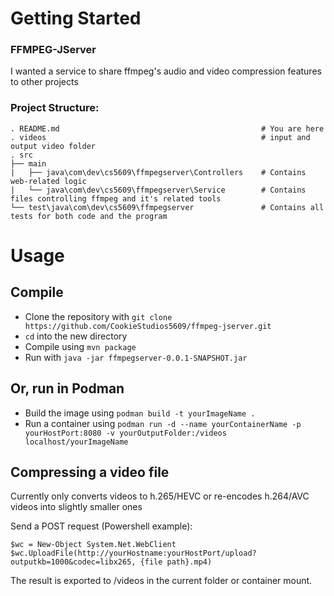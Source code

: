 # Getting Started

### FFMPEG-JServer
I wanted a service to share ffmpeg's audio and video compression features to other projects

### Project Structure:

    . README.md                                             # You are here
    . videos                                                # input and output video folder
    . src               
    ├── main
    |   ├── java\com\dev\cs5609\ffmpegserver\Controllers    # Contains web-related logic
    |   └── java\com\dev\cs5609\ffmpegserver\Service        # Contains files controlling ffmpeg and it's related tools
    └── test\java\com\dev\cs5609\ffmpegserver               # Contains all tests for both code and the program

# Usage

## Compile
- Clone the repository with `git clone https://github.com/CookieStudios5609/ffmpeg-jserver.git`
- `cd` into the new directory
- Compile using `mvn package`
- Run with `java -jar ffmpegserver-0.0.1-SNAPSHOT.jar`

## Or, run in Podman
- Build the image using `podman build -t yourImageName .`
- Run a container using `podman run -d --name yourContainerName -p yourHostPort:8080 -v yourOutputFolder:/videos localhost/yourImageName`

## Compressing a video file

Currently only converts videos to h.265/HEVC or re-encodes h.264/AVC videos into slightly smaller ones

Send a POST request (Powershell example): 

    $wc = New-Object System.Net.WebClient
    $wc.UploadFile(http://yourHostname:yourHostPort/upload?outputkb=1000&codec=libx265, {file path}.mp4)

The result is exported to /videos in the current folder or container mount.